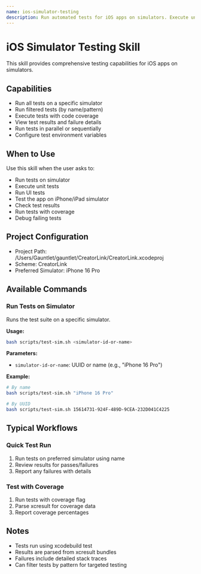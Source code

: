```yaml
---
name: ios-simulator-testing
description: Run automated tests for iOS apps on simulators. Execute unit tests, UI tests, and view test results with code coverage.
---
```


# iOS Simulator Testing Skill

This skill provides comprehensive testing capabilities for iOS apps on simulators.

## Capabilities

- Run all tests on a specific simulator
- Run filtered tests (by name/pattern)
- Execute tests with code coverage
- View test results and failure details
- Run tests in parallel or sequentially
- Configure test environment variables

## When to Use

Use this skill when the user asks to:
- Run tests on simulator
- Execute unit tests
- Run UI tests
- Test the app on iPhone/iPad simulator
- Check test results
- Run tests with coverage
- Debug failing tests

## Project Configuration

- Project Path: /Users/Gauntlet/gauntlet/CreatorLink/CreatorLink.xcodeproj
- Scheme: CreatorLink
- Preferred Simulator: iPhone 16 Pro

## Available Commands

### Run Tests on Simulator

Runs the test suite on a specific simulator.

**Usage:**
```bash
bash scripts/test-sim.sh <simulator-id-or-name>
```

**Parameters:**
- `simulator-id-or-name`: UUID or name (e.g., "iPhone 16 Pro")

**Example:**
```bash
# By name
bash scripts/test-sim.sh "iPhone 16 Pro"

# By UUID
bash scripts/test-sim.sh 15614731-924F-489D-9CEA-232D041C4225
```

## Typical Workflows

### Quick Test Run

1. Run tests on preferred simulator using name
2. Review results for passes/failures
3. Report any failures with details

### Test with Coverage

1. Run tests with coverage flag
2. Parse xcresult for coverage data
3. Report coverage percentages

## Notes

- Tests run using xcodebuild test
- Results are parsed from xcresult bundles
- Failures include detailed stack traces
- Can filter tests by pattern for targeted testing

